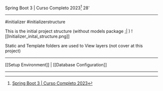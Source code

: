 Spring Boot 3 | Curso Completo 2023[^1]
28'
***
#initializer #initializerstructure  


This is the initial project structure (without models package ;| )
![[Initializer_inital_structure.png]]

Static and Template folders are used to View layers 
(not cover at this project)


***
[[Setup Environment]] | [[Database Configuration]]

***
[^1]: [Spring Boot 3 | Curso Completo 2023](https://www.youtube.com/watch?v=wlYvA2b1BWI&t=1279s)